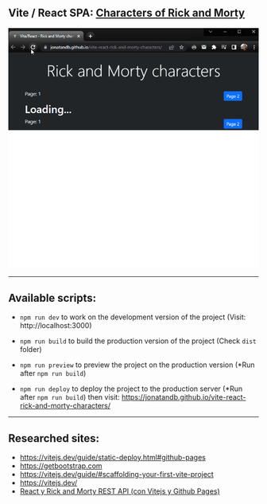 ## Vite / React SPA: [Characters of Rick and Morty](https://jonatandb.github.io/vite-react-rick-and-morty-characters/)

![](./RickAndMortyCharacters.gif)

---

## Available scripts:

- `npm run dev` to work on the development version of the project (Visit: http://localhost:3000)

- `npm run build` to build the production version of the project (Check `dist` folder)

- `npm run preview` to preview the project on the production version (\*Run after `npm run build`)

- `npm run deploy` to deploy the project to the production server (\*Run after `npm run build`) then visit: https://jonatandb.github.io/vite-react-rick-and-morty-characters/

---

## Researched sites:

- https://vitejs.dev/guide/static-deploy.html#github-pages
- https://getbootstrap.com
- https://vitejs.dev/guide/#scaffolding-your-first-vite-project
- https://vitejs.dev/
- [React y Rick and Morty REST API (con Vitejs y Github Pages)](https://www.youtube.com/watch?v=H1aNTRK3YfU&ab_channel=FaztCode)
